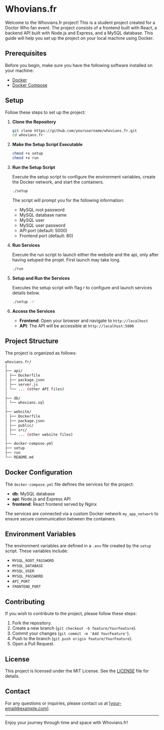 
# Whovians.fr

Welcome to the Whovians.fr project! This is a student project created for a Doctor Who fan event. The project consists of a frontend built with React, a backend API built with Node.js and Express, and a MySQL database. This guide will help you set up the project on your local machine using Docker.

## Prerequisites

Before you begin, make sure you have the following software installed on your machine:

- [Docker](https://docs.docker.com/get-docker/)
- [Docker Compose](https://docs.docker.com/compose/install/)

## Setup

Follow these steps to set up the project:

1. **Clone the Repository**

    ```sh
    git clone https://github.com/yourusername/whovians.fr.git
    cd whovians.fr
    ```

2. **Make the Setup Script Executable**

    ```sh
    chmod +x setup
    chmod +x run
    ```

3. **Run the Setup Script**

    Execute the setup script to configure the environment variables, create the Docker network, and start the containers.

    ```sh
    ./setup
    ```

    The script will prompt you for the following information:
    - MySQL root password
    - MySQL database name
    - MySQL user
    - MySQL user password
    - API port (default: 5000)
    - Frontend port (default: 80)

4. **Run Services**

    Execute the run script to launch either the website and the api, only after having setuped the projet.
    First launch may take long.
    
    ```sh
    ./run
    ```

5. **Setup and Run the Services**
    
    Executes the setup script with flag r to configure and launch services details below.

    ```sh
    ./setup -r
    ```

6. **Access the Services**

    - **Frontend**: Open your browser and navigate to `http://localhost`
    - **API**: The API will be accessible at `http://localhost:5000`

## Project Structure

The project is organized as follows:

```sh
whovians.fr/
│
├── api/
│ ├── Dockerfile
│ ├── package.json
│ ├── server.js
│ └── ... (other API files)
│
├── db/
│ └── whovians.sql
│
├── website/
│ ├── Dockerfile
│ ├── package.json
│ ├── public/
│ ├── src/
│ └── ... (other website files)
│
├── docker-compose.yml
├── setup
├── run
└── README.md
```
## Docker Configuration

The `docker-compose.yml` file defines the services for the project:

- **db**: MySQL database
- **api**: Node.js and Express API
- **frontend**: React frontend served by Nginx

The services are connected via a custom Docker network `my_app_network` to ensure secure communication between the containers.

## Environment Variables

The environment variables are defined in a `.env` file created by the `setup` script. These variables include:

- `MYSQL_ROOT_PASSWORD`
- `MYSQL_DATABASE`
- `MYSQL_USER`
- `MYSQL_PASSWORD`
- `API_PORT`
- `FRONTEND_PORT`

## Contributing

If you wish to contribute to the project, please follow these steps:

1. Fork the repository.
2. Create a new branch (`git checkout -b feature/YourFeature`).
3. Commit your changes (`git commit -m 'Add YourFeature'`).
4. Push to the branch (`git push origin feature/YourFeature`).
5. Open a Pull Request.

## License

This project is licensed under the MIT License. See the [LICENSE](LICENSE) file for details.

## Contact

For any questions or inquiries, please contact us at [your-email@example.com].

---

Enjoy your journey through time and space with Whovians.fr!